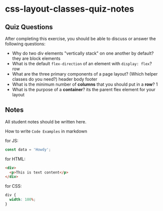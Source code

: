 # css-layout-classes-quiz-notes

## Quiz Questions

After completing this exercise, you should be able to discuss or answer the following questions:

- Why do two div elements "vertically stack" on one another by default?
  they are block elements
- What is the default `flex-direction` of an element with `display: flex`?
  row
- What are the three primary components of a page layout? (Which helper classes do you need?)
  header body footer
- What is the minimum number of **columns** that you should put in a **row**?
  1
- What is the purpose of a **container**?
  its the parent flex element for your layout

## Notes

All student notes should be written here.

How to write `Code Examples` in markdown

for JS:

```javascript
const data = 'Howdy';
```

for HTML:

```html
<div>
  <p>This is text content</p>
</div>
```

for CSS:

```css
div {
  width: 100%;
}
```
